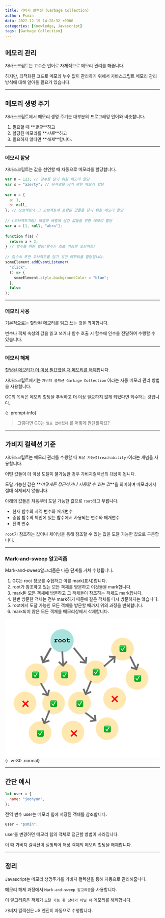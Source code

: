 ```yaml
---
title: 가비지 컬렉션 (Garbage Collection)
author: Psmin
data: 2022-12-19 14:28:32 +0900
categories: [Knowledge, Javascript]
tags: [Garbage Collection]
---
```


## 메모리 관리

자바스크립트는 고수준 언어로 자체적으로 메모리 관리를 해줍니다.

하지만, 최적화된 코드로 메모리 누수 없이 관리하기 위해서 자바스크립트 메모리 관리 방식에 대해 알아둘 필요가 있습니다.

---

## 메모리 생명 주기

자바스크립트에서 메모리 생명 주기는 대부분의 프로그래밍 언어와 비슷합니다.

1. 필요할 때 **_할당_**하고
2. 할당된 메모리를 **_사용_**하고
3. 필요하지 않다면 **_해제_**합니다.

---

### 메모리 할당

자바스크립트는 값을 선언할 때 자동으로 메모리를 할당합니다.

```js
var n = 123; // 정수를 담기 위한 메모리 할당
var s = "azerty"; // 문자열을 담기 위한 메모리 할당

var o = {
  a: 1,
  b: null,
}; // 오브젝트와 그 오브젝트에 포함된 값들을 담기 위한 메모리 할당

// (오브젝트처럼) 배열과 배열에 담긴 값들을 위한 메모리 할당
var a = [1, null, "abra"];

function f(a) {
  return a + 2;
} // 함수를 위한 할당(함수는 호출 가능한 오브젝트)

// 함수식 또한 오브젝트를 담기 위한 메모리를 할당합니다.
someElement.addEventListener(
  "click",
  () => {
    someElement.style.backgroundColor = "blue";
  },
  false
);
```

---

### 메모리 사용

기본적으로는 할당된 메모리를 읽고 쓰는 것을 의미합니다.

변수나 객체 속성의 값을 읽고 쓰거나 함수 호출 시 함수에 인수를 전달하여 수행할 수 있습니다.

---

### 메모리 해제

<u>할당된 메모리가 더 이상 필요없을 때 메모리를 해제</u>합니다.

자바스크립트에서는 `가비지 콜렉션 Garbage Collection` 이라는 자동 메모리 관리 방법을 사용합니다.

GC의 목적은 메모리 할당을 추적하고 더 이상 필요하지 않게 되었다면 회수하는 것입니다.

{: .prompt-info}

> 그렇다면 GC는 `필요 없어졌다` 를 어떻게 판단할까요?

---

## 가비지 컬렉션 기준

자바스크립트는 메모리 관리를 수행할 때 `도달 가능성(reachability)`이라는 개념을 사용합니다.

어떤 값들이 더 이상 도달이 불가능한 경우 가비지컬렉션의 대상이 됩니다.

도달 가능한 값은 **_어떻게든 접근하거나 사용할 수 있는 값_**을 의미하며 메모리에서 절대 삭제되지 않습니다.

아래의 값들은 처음부터 도달 가능한 값으로 `root`라고 부릅니다.

- 현재 함수의 지역 변수와 매개변수
- 중첩 함수의 체인에 있는 함수에서 사용되는 변수와 매개변수
- 전역 변수

`root`가 참조하는 값이나 체이닝을 통해 참조할 수 있는 값을 도달 가능한 값으로 구분합니다.

---

### Mark-and-sweep 알고리즘

Mark-and-sweep알고리즘은 다음 단계를 거쳐 수행됩니다.

1. GC는 root 정보를 수집하고 이를 mark(표시)합니다.
2. root가 참조하고 있는 모든 객체를 방문하고 이것들을 mark합니다.
3. mark된 모든 객체에 방문하고 그 객체들이 참조하는 객체도 mark합니다.
4. 한번 방문한 객체는 전부 mark하기 때문에 같은 객체를 다시 방문하지는 않습니다.
5. root에서 도달 가능한 모든 객체를 방문할 때까지 위의 과정을 반복합니다.
6. mark되지 않은 모든 객체를 메모리상에서 삭제합니다.

![mark-and-sweep](/assets/img/mark-and-sweep.png){: .w-80 .normal}

---

## 간단 예시

```js
let user = {
  name: "joohyun",
};
```

전역 변수 user는 메모리 힙에 저장된 객체를 참조합니다.

```js
user = "psmin";
```

user를 변경하면 메모리 힙의 객체로 접근할 방법이 사라집니다.

이 때 가비지 컬렉션이 실행되어 해당 객체의 메모리 할당을 해제합니다.

---

## 정리

Javascript는 메모리 생명주기를 가비지 컬렉션을 통해 자동으로 관리해줍니다.

메모리 해제 과정에서 `Mark-and-sweep 알고리즘`을 사용합니다.

이 알고리즘은 객체가 `도달 가능 한 상태가 아닐 때` 메모리를 해제합니다.

가비지 컬렉션은 JS 엔진이 자동으로 수행합니다.
